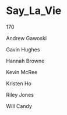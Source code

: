 Say_La_Vie
==========
170

Andrew Gawoski

Gavin Hughes

Hannah Browne

Kevin McRee

Kristen Ho

Riley Jones

Will Candy
